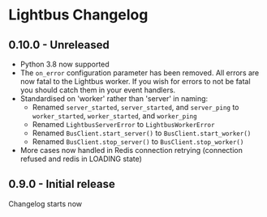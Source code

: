 # Lightbus Changelog


## 0.10.0 - Unreleased

* Python 3.8 now supported
* The `on_error` configuration parameter has been removed. All errors are now fatal to the 
  Lightbus worker. If you wish for errors to not be fatal you should catch them in your 
  event handlers.
* Standardised on 'worker' rather than 'server' in naming:
    * Renamed `server_started`, `server_started`, and `server_ping` 
      to `worker_started`, `worker_started`, and `worker_ping`
    * Renamed `LightbusServerError` to `LightbusWorkerError`
    * Renamed `BusClient.start_server()` to `BusClient.start_worker()`
    * Renamed `BusClient.stop_server()` to `BusClient.stop_worker()`
* More cases now handled in Redis connection retrying (connection refused and redis in LOADING state)

## 0.9.0 - Initial release

Changelog starts now
